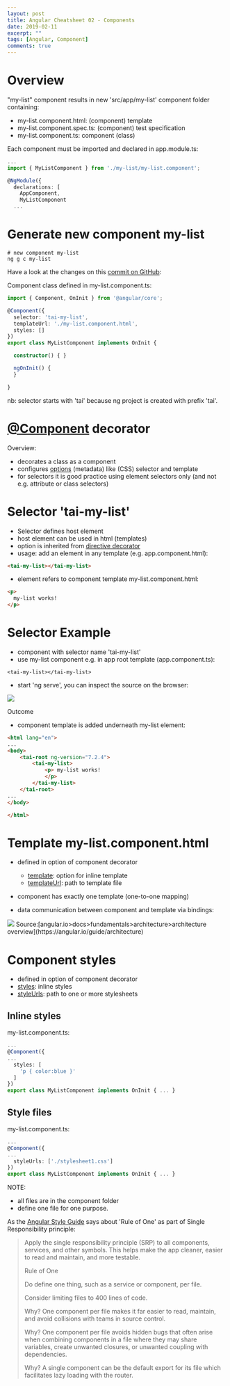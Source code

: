 ```yaml
---
layout: post
title: Angular Cheatsheet 02 - Components
date: 2019-02-11
excerpt: ""
tags: [Angular, Component]
comments: true
---
```


# Overview

"my-list" component results in new 'src/app/my-list' component folder containing:
- my-list.component.html: (component) template
- my-list.component.spec.ts: (component) test specification
- my-list.component.ts: component (class)

Each component must be imported and declared in app.module.ts:
```typescript
...
import { MyListComponent } from './my-list/my-list.component';

@NgModule({
  declarations: [
    AppComponent,
    MyListComponent
  ...
```

# Generate new component my-list

```console
# new component my-list
ng g c my-list
```

Have a look at the changes on this [commit on GitHub](https://github.com/taitruong/angular-examples/commit/5ec3abbdf3044a0d3cccb2fe7c7ccb3ae8df5a17):


Component class defined in my-list.component.ts:
```typescript
import { Component, OnInit } from '@angular/core';

@Component({
  selector: 'tai-my-list',
  templateUrl: './my-list.component.html',
  styles: []
})
export class MyListComponent implements OnInit {

  constructor() { }

  ngOnInit() {
  }

}
```
nb: selector starts with 'tai' because ng project is created with prefix 'tai'.

# [@Component](https://angular.io/api/core/Component) decorator

Overview:
- decorates a class as a component
- configures [options](https://angular.io/api/core/Component#options) (metadata) like (CSS) selector and template
- for selectors it is good practice using element selectors only (and not e.g. attribute or class selectors)

# Selector 'tai-my-list'
- Selector defines host element
- host element can be used in html (templates)
- option is inherited from [directive decorator](https://angular.io/api/core/Directive#selector)
- usage: add an element in any template (e.g. app.component.html):

```html
<tai-my-list></tai-my-list>
```

- element refers to component template my-list.component.html:

```html
<p>
  my-list works!
</p>
```

# Selector Example
- component with selector name 'tai-my-list'
- use my-list component e.g. in app root template (app.component.ts):

```
<tai-my-list></tai-my-list>
```

- start 'ng serve', you can inspect the source on the browser:

<img src="{{site.baseurl}}/assets/img/2019-02-11-component html source.png">

Outcome
- component template is added underneath my-list element:

```html
<html lang="en">
...
<body>
    <tai-root ng-version="7.2.4">
        <tai-my-list>
            <p> my-list works!
            </p>
        </tai-my-list>
    </tai-root>
...
</body>

</html>
```

# Template my-list.component.html

- defined in option of component decorator
  - [template](https://angular.io/api/core/Component#template): option for inline template
  - [templateUrl](https://angular.io/api/core/Component#templateurl): path to template file
- component has exactly one template (one-to-one mapping)

- data communication between component and template via bindings:

<img src="{{site.baseurl}}/assets/img/2019-02-11-angular-architecture.png">
Source:[angular.io>docs>fundamentals>architecture>architecture overview](https://angular.io/guide/architecture)

# Component styles

- defined in option of component decorator
 - [styles](https://angular.io/api/core/Component#styles): inline styles
 - [styleUrls](https://angular.io/api/core/Component#styleurls): path to one or more stylesheets

## Inline styles

my-list.component.ts:
```typescript
...
@Component({
...
  styles: [
    'p { color:blue }'
  ]
})
export class MyListComponent implements OnInit { ... }
```

## Style files

my-list.component.ts:
```typescript
...
@Component({
...
  styleUrls: ['./stylesheet1.css']
})
export class MyListComponent implements OnInit { ... }
```

NOTE:
- all files are in the component folder
- define one file for one purpose.

As the [Angular Style Guide](https://angular.io/guide/styleguide#single-responsibility) says about 'Rule of One' as part of Single Responsibility principle:
>Apply the single responsibility principle (SRP) to all components, services, and other symbols. This helps make the app cleaner, easier to read and maintain, and more testable.
>
> Rule of One
>
> Do define one thing, such as a service or component, per file.
>
> Consider limiting files to 400 lines of code.
>
>Why? One component per file makes it far easier to read, maintain, and avoid collisions with teams in source control.
>
>Why? One component per file avoids hidden bugs that often arise when combining components in a file where they may share variables, create unwanted closures, or unwanted coupling with dependencies.
>
>Why? A single component can be the default export for its file which facilitates lazy loading with the router.

